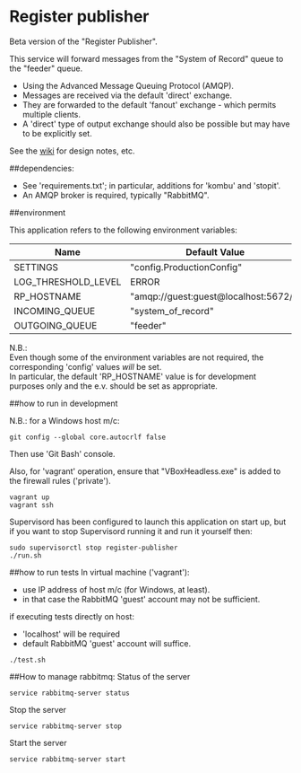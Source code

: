 # Register publisher
Beta version of the "Register Publisher".

This service will forward messages from the "System of Record" queue to the "feeder" queue.

* Using the Advanced Message Queuing Protocol (AMQP).
* Messages are received via the default 'direct' exchange.
* They are forwarded to the default 'fanout' exchange - which permits multiple clients.
* A 'direct' type of output exchange should also be possible but may have to be explicitly set.

See the [wiki](https://github.com/LandRegistry/register-publisher/wiki) for design notes, etc.


##dependencies:

- See 'requirements.txt'; in particular, additions for 'kombu' and 'stopit'.
- An AMQP broker is required, typically "RabbitMQ".

##environment

This application refers to the following environment variables:


|Name                | Default Value                              |Mandatory?|
| ------------- |-------------| -----|
|SETTINGS            |"config.ProductionConfig"                   |YES|
|LOG_THRESHOLD_LEVEL |ERROR                                       |NO|
|RP_HOSTNAME         |"amqp://guest:guest@localhost:5672//"       |NO|
|INCOMING_QUEUE      |"system_of_record"                          |NO|
|OUTGOING_QUEUE      |"feeder"                                    |NO|


N.B.:  
Even though some of the environment variables are not required, the corresponding 'config' values _will_ be set.  
In particular, the default 'RP_HOSTNAME' value is for development purposes only and the e.v. should be set as appropriate.


##how to run in development

N.B.: for a Windows host m/c:

    git config --global core.autocrlf false

Then use 'Git Bash' console.

Also, for 'vagrant' operation, ensure that "VBoxHeadless.exe" is added to the firewall rules ('private').

```
vagrant up
vagrant ssh
```
Supervisord has been configured to launch this application on start up, but if you want to stop Supervisord running it and run it yourself then:

```
sudo supervisorctl stop register-publisher
./run.sh
```

##how to run tests
In virtual machine ('vagrant'):
* use IP address of host m/c (for Windows, at least).
* in that case the RabbitMQ 'guest' account may not be sufficient.

if executing tests directly on host:
* 'localhost' will be required
* default RabbitMQ 'guest' account will suffice.

```
./test.sh
```

##How to manage rabbitmq:
Status of the server

```
service rabbitmq-server status
```

Stop the server

```
service rabbitmq-server stop
```

Start the server

```
service rabbitmq-server start
```
